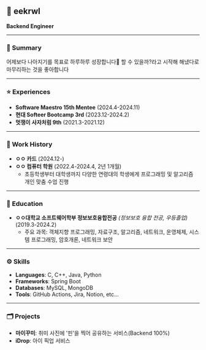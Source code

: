 ## 👻 eekrwl
**Backend Engineer**

---

### 📄 Summary
어제보다 나아지기를 목표로 하루하루 성장합니다🌱
할 수 있을까?라고 시작해 해냈다로 마무리하는 것을 좋아합니다

---

### ⭐️ Experiences
- **Software Maestro 15th Mentee** (2024.4-2024.11)
- **현대 Softeer Bootcamp 3rd** (2023.12-2024.2)
- **멋쟁이 사자처럼 9th** (2021.3-2021.12)

---

### 💼 Work History
- **ㅇㅇ 카드** (2024.12-)  
- **ㅇㅇ 컴퓨터 학원** (2022.4-2024.4, 2년 1개월)  
  - 초등학생부터 대학생까지 다양한 연령대의 학생에게 프로그래밍 및 알고리즘 개인 맞춤 수업 진행

---

### 🏫 Education
- **ㅇㅇ대학교 소프트웨어학부 정보보호융합전공** _(정보보호 융합 전공, 우등졸업)_ (2019.3-2024.2)
  - 주요 과목: 객체지향 프로그래밍, 자료구조, 알고리즘, 네트워크, 운영체제, 시스템 프로그래밍, 암호개론, 네트워크 보안

---

### ⚙️ Skills
- **Languages**: C, C++, Java, Python  
- **Frameworks**: Spring Boot  
- **Databases**: MySQL, MongoDB  
- **Tools**: GitHub Actions, Jira, Notion, etc...

---

### 🗂️ Projects
- **마이꾸미**: 취미 사진에 '핀'을 찍어 공유하는 서비스(Backend 100%)
- **iDrop**: 아이 픽업 서비스


<!--
**eekrwl/eekrwl** is a ✨ _special_ ✨ repository because its `README.md` (this file) appears on your GitHub profile.

Here are some ideas to get you started:

- 🔭 I’m currently working on ...
- 🌱 I’m currently learning ...
- 👯 I’m looking to collaborate on ...
- 🤔 I’m looking for help with ...
- 💬 Ask me about ...
- 📫 How to reach me: ...
- 😄 Pronouns: ...
- ⚡ Fun fact: ...
-->
